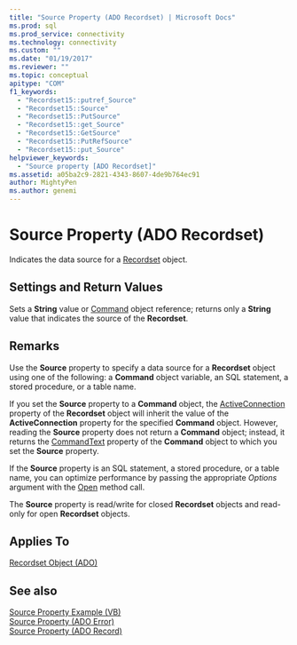 ```yaml
---
title: "Source Property (ADO Recordset) | Microsoft Docs"
ms.prod: sql
ms.prod_service: connectivity
ms.technology: connectivity
ms.custom: ""
ms.date: "01/19/2017"
ms.reviewer: ""
ms.topic: conceptual
apitype: "COM"
f1_keywords: 
  - "Recordset15::putref_Source"
  - "Recordset15::Source"
  - "Recordset15::PutSource"
  - "Recordset15::get_Source"
  - "Recordset15::GetSource"
  - "Recordset15::PutRefSource"
  - "Recordset15::put_Source"
helpviewer_keywords: 
  - "Source property [ADO Recordset]"
ms.assetid: a05ba2c9-2821-4343-8607-4de9b764ec91
author: MightyPen
ms.author: genemi
---
```

# Source Property (ADO Recordset)
Indicates the data source for a [Recordset](../../../ado/reference/ado-api/recordset-object-ado.md) object.  
  
## Settings and Return Values  
 Sets a **String** value or [Command](../../../ado/reference/ado-api/command-object-ado.md) object reference; returns only a **String** value that indicates the source of the **Recordset**.  
  
## Remarks  
 Use the **Source** property to specify a data source for a **Recordset** object using one of the following: a **Command** object variable, an SQL statement, a stored procedure, or a table name.  
  
 If you set the **Source** property to a **Command** object, the [ActiveConnection](../../../ado/reference/ado-api/activeconnection-property-ado.md) property of the **Recordset** object will inherit the value of the **ActiveConnection** property for the specified **Command** object. However, reading the **Source** property does not return a **Command** object; instead, it returns the [CommandText](../../../ado/reference/ado-api/commandtext-property-ado.md) property of the **Command** object to which you set the **Source** property.  
  
 If the **Source** property is an SQL statement, a stored procedure, or a table name, you can optimize performance by passing the appropriate *Options* argument with the [Open](../../../ado/reference/ado-api/open-method-ado-recordset.md) method call.  
  
 The **Source** property is read/write for closed **Recordset** objects and read-only for open **Recordset** objects.  
  
## Applies To  
 [Recordset Object (ADO)](../../../ado/reference/ado-api/recordset-object-ado.md)  
  
## See also  
 [Source Property Example (VB)](../../../ado/reference/ado-api/source-property-example-vb.md)   
 [Source Property (ADO Error)](../../../ado/reference/ado-api/source-property-ado-error.md)   
 [Source Property (ADO Record)](../../../ado/reference/ado-api/source-property-ado-record.md)

